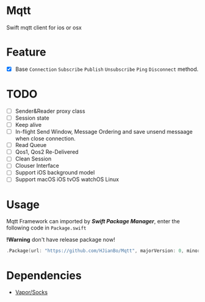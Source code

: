 # Mqtt
Swift mqtt client for ios or osx 

# Feature
- [x] Base `Connection` `Subscribe` `Publish` `Unsubscribe` `Ping` `Disconnect` method.

# TODO
- [ ] Sender&Reader proxy class
- [ ] Session state
- [ ] Keep alive
- [ ] In-flight Send Window, Message Ordering and save unsend messaage when close connection.
- [ ] Read Queue
- [ ] Qos1, Qos2 Re-Delivered
- [ ] Clean Session
- [ ] Clouser Interface
- [ ] Support iOS background model
- [ ] Support macOS iOS tvOS watchOS Linux

# Usage
Mqtt Framework can imported by ***Swift Package Manager***, enter the following code in `Package.swift`

**!Warning** don't have release package now!
```swift
.Package(url: "https://github.com/HJianBo/Mqtt", majorVersion: 0, minor: 0)
```

# Dependencies
- [Vapor/Socks](https://github.com/vapor/socks)


